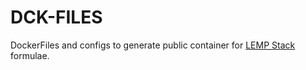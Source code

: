 # DCK-FILES
DockerFiles and configs to generate public container for [LEMP Stack](https://github.com/lfelipe1501/LEMPDocker) formulae.


